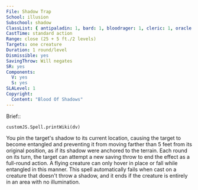 ```yaml
---
File: Shadow Trap
School: illusion
Subschool: shadow
ClassList: { antipaladin: 1, bard: 1, bloodrager: 1, cleric: 1, oracle: 1, mesmerist: 1, occultist: 1, psychic: 1, shaman: 1, sorcerer: 1, wizard: 1, witch: 1 }
CastTime: standard action
Range: close (25 + 5 ft./2 levels)
Targets: one creature
Duration: 1 round/level
Dismissible: yes
SavingThrow: Will negates
SR: yes
Components:
  V: yes
  S: yes
SLALevel: 1
Copyright:
  Content: "Blood Of Shadows"
---
```

Brief:: 

```dataviewjs
customJS.Spell.printWiki(dv)
```

You pin the target's shadow to its current location, causing the target to become entangled and preventing it from moving farther than 5 feet from its original position, as if its shadow were anchored to the terrain. Each round on its turn, the target can attempt a new saving throw to end the effect as a full-round action. A flying creature can only hover in place or fall while entangled in this manner. This spell automatically fails when cast on a creature that doesn't throw a shadow, and it ends if the creature is entirely in an area with no illumination.

